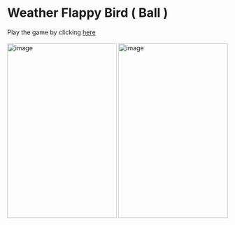 # Weather Flappy Bird ( Ball )
Play the game by clicking [here](https://amalshadin.github.io/weather-flappy-bird/) <br><br>
<img width="250" height="400" alt="image" src="https://github.com/user-attachments/assets/c35da406-224a-43a3-8d19-2e8ff370ed8d" /> <img width="250" height="400" alt="image" src="https://github.com/user-attachments/assets/ce96c404-1ac2-49af-9ae0-29a1f397ba2a" />

